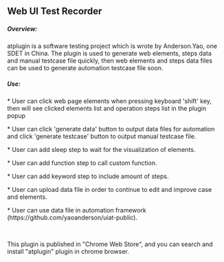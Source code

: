 <p>
<h2>Web UI Test Recorder</h2>
<h5>Overview:</h5>
atplugin is a software testing project which is wrote by Anderson.Yao, one SDET in China. The plugin is used to generate web elements, steps data and manual testcase file quickly, then web elements and steps data files can be used to generate automation testcase file soon.
</p>
<p>
<h5>Use:</h5>
<p>* User can click web page elements when pressing keyboard 'shift' key, then will see clicked elements list and operation steps list in the plugin popup</p>
<p>* User can click 'generate data' button to output data files for automation and click 'generate testcase' button to output manual testcase file.</p>
<p>* User can add sleep step to wait for the visualization of elements.</p>
<p>* User can add function step to call custom function.</p>
<p>* User can add keyword step to include amount of steps.</p>
<p>* User can upload data file in order to continue to edit and improve case and elements.</p>
<p>* User can use data file in automation framework (https://github.com/yaoanderson/uiat-public).</p>
</p>
<br>
<p>
This plugin is published in "Chrome Web Store", and you can search and install "atplugin" plugin in chrome browser.
</p>